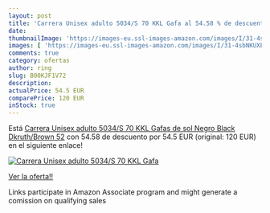 ```yaml
---
layout: post
title: 'Carrera Unisex adulto 5034/S 70 KKL Gafa al 54.58 % de descuento'
date: 
thumbnailImage: 'https://images-eu.ssl-images-amazon.com/images/I/31-4sbNKUXL._SL200_.jpg'
images: [ 'https://images-eu.ssl-images-amazon.com/images/I/31-4sbNKUXL._SL200_.jpg' ]
comments: true
category: ofertas
author: ring
slug: B00KJF1V72
description:
actualPrice: 54.5 EUR
comparePrice: 120 EUR
inStock: true
---
```


Está [Carrera Unisex adulto 5034/S 70 KKL Gafas de sol  Negro  Black Dkruth/Brown   52](https://www.amazon.es/dp/B00KJF1V72/?tag=tolees-21) con 54.58 de descuento por 54.5 EUR (original: 120 EUR) en el siguiente enlace!

[![Carrera Unisex adulto 5034/S 70 KKL Gafa](https://images-eu.ssl-images-amazon.com/images/I/31-4sbNKUXL._SL200_.jpg)](https://www.amazon.es/dp/B00KJF1V72/?tag=tolees-21)

[Ver la oferta!!](https://www.amazon.es/dp/B00KJF1V72/?tag=tolees-21)

Links participate in Amazon Associate program and might generate a comission on qualifying sales


